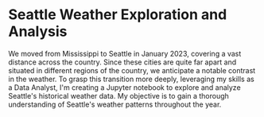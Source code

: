 # Seattle Weather Exploration and Analysis

We moved from Mississippi to Seattle in January 2023, covering a vast distance across the country. Since these cities are quite far apart and situated in different regions of the country, we anticipate a notable contrast in the weather. To grasp this transition more deeply, leveraging my skills as a Data Analyst, I'm creating a Jupyter notebook to explore and analyze Seattle's historical weather data. My objective is to gain a thorough understanding of Seattle's weather patterns throughout the year.